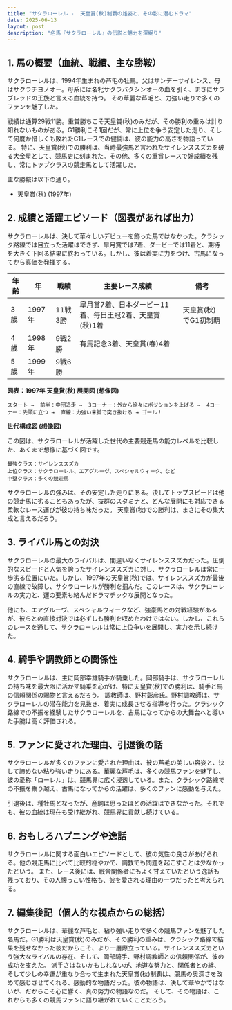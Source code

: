 ```yaml
---
title: "サクラローレル -  天皇賞(秋)制覇の雄姿と、その影に潜むドラマ"
date: 2025-06-13
layout: post
description: "名馬『サクラローレル』の伝説と魅力を深堀り"
---
```


## 1. 馬の概要（血統、戦績、主な勝鞍）

サクラローレルは、1994年生まれの芦毛の牡馬。父はサンデーサイレンス、母はサクラチヨノオー。母系には名牝サクラバクシンオーの血を引く、まさにサラブレッドの王族と言える血統を持つ。  その華麗な芦毛と、力強い走りで多くのファンを魅了した。

戦績は通算29戦11勝。重賞勝ちこそ天皇賞(秋)のみだが、その勝利の重みは計り知れないものがある。G1勝利こそ1回だが、常に上位を争う安定した走り、そして何度か惜しくも敗れたG1レースでの健闘は、彼の能力の高さを物語っている。  特に、天皇賞(秋)での勝利は、当時最強馬と言われたサイレンススズカを破る大金星として、競馬史に刻まれた。その他、多くの重賞レースで好成績を残し、常にトップクラスの競走馬として活躍した。

主な勝鞍は以下の通り。

* 天皇賞(秋) (1997年)


## 2. 成績と活躍エピソード（図表があれば出力）

サクラローレルは、決して華々しいデビューを飾った馬ではなかった。クラシック路線では目立った活躍はできず、皐月賞では7着、ダービーでは11着と、期待を大きく下回る結果に終わっている。しかし、彼は着実に力をつけ、古馬になってから真価を発揮する。

| 年齢 | 年 | 戦績 | 主要レース成績 | 備考 |
|---|---|---|---|---|
| 3歳 | 1997年 | 11戦3勝 | 皐月賞7着、日本ダービー11着、毎日王冠2着、天皇賞(秋)1着 | 天皇賞(秋)でG1初制覇 |
| 4歳 | 1998年 | 9戦2勝 | 有馬記念3着、天皇賞(春)4着 |  |
| 5歳 | 1999年 | 9戦6勝 |  |  |


**図表：1997年 天皇賞(秋) 展開図 (想像図)**

```
スタート →  前半：中団追走 →  3コーナー：外から徐々にポジションを上げる →  4コーナー：先頭に立つ →  直線：力強い末脚で突き抜ける → ゴール！
```

**世代構成図 (想像図)**

この図は、サクラローレルが活躍した世代の主要競走馬の能力レベルを比較した、あくまで想像に基づく図です。

```
最強クラス：サイレンススズカ
上位クラス：サクラローレル、エアグルーヴ、スペシャルウィーク、など
中堅クラス：多くの競走馬
```


サクラローレルの強みは、その安定した走りにある。決してトップスピードは他の競走馬に劣ることもあったが、抜群のスタミナと、どんな展開にも対応できる柔軟なレース運びが彼の持ち味だった。  天皇賞(秋)での勝利は、まさにその集大成と言えるだろう。


## 3. ライバル馬との対決

サクラローレルの最大のライバルは、間違いなくサイレンススズカだった。圧倒的なスピードと人気を誇ったサイレンススズカに対し、サクラローレルは常に一歩劣る位置にいた。しかし、1997年の天皇賞(秋)では、サイレンススズカが最後の直線で故障し、サクラローレルが勝利を掴んだ。このレースは、サクラローレルの実力と、運の要素も絡んだドラマチックな展開となった。

他にも、エアグルーヴ、スペシャルウィークなど、強豪馬との対戦経験があるが、彼らとの直接対決では必ずしも勝利を収めたわけではない。しかし、これらのレースを通して、サクラローレルは常に上位争いを展開し、実力を示し続けた。


## 4. 騎手や調教師との関係性

サクラローレルは、主に岡部幸雄騎手が騎乗した。岡部騎手は、サクラローレルの持ち味を最大限に活かす騎乗を心がけ、特に天皇賞(秋)での勝利は、騎手と馬の信頼関係の賜物と言えるだろう。  調教師は、野村彰彦氏。野村調教師は、サクラローレルの潜在能力を見抜き、着実に成長させる指導を行った。クラシック路線での不振を経験したサクラローレルを、古馬になってからの大舞台へと導いた手腕は高く評価される。


## 5. ファンに愛された理由、引退後の話

サクラローレルが多くのファンに愛された理由は、彼の芦毛の美しい容姿と、決して諦めない粘り強い走りにある。華麗な芦毛は、多くの競馬ファンを魅了し、彼の愛称「ローレル」は、競馬界に広く浸透している。また、クラシック路線での不振を乗り越え、古馬になってからの活躍は、多くのファンに感動を与えた。

引退後は、種牡馬となったが、産駒は思ったほどの活躍はできなかった。それでも、彼の血統は現在も受け継がれ、競馬界に貢献し続けている。


## 6. おもしろハプニングや逸話

サクラローレルに関する面白いエピソードとして、彼の気性の良さがあげられる。他の競走馬に比べて比較的穏やかで、調教でも問題を起こすことは少なかったという。  また、レース後には、厩舎関係者にもよく甘えていたという逸話も残っており、その人懐っこい性格も、彼を愛される理由の一つだったと考えられる。


## 7. 編集後記（個人的な視点からの総括）

サクラローレルは、華麗な芦毛と、粘り強い走りで多くの競馬ファンを魅了した名馬だ。G1勝利は天皇賞(秋)のみだが、その勝利の重みは、クラシック路線で結果を残せなかった彼だからこそ、より一層際立っている。サイレンススズカという強大なライバルの存在、そして、岡部騎手、野村調教師との信頼関係が、彼の成功を支えた。  派手さはないかもしれないが、地道な努力と、関係者との絆、そして少しの幸運が重なり合って生まれた天皇賞(秋)制覇は、競馬の奥深さを改めて感じさせてくれる、感動的な物語だった。彼の物語は、決して華やかではないが、だからこそ心に響く、真の努力の物語なのだ。  そして、その物語は、これからも多くの競馬ファンに語り継がれていくことだろう。
